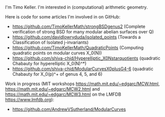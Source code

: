 I'm Timo Keller. I'm interested in (computational) arithmetic geometry.

Here is code for some articles I'm involved in on GitHub:
* https://github.com/TimoKellerMath/strongBSDgenus2 (Complete verification of strong BSD for many modular abelian surfaces over Q)
* https://github.com/davidlowryduda/isolated_points (Towards a Classification of Isolated j-invariants)
* https://github.com/TimoKellerMath/QuadraticPoints (Computing quadratic points on modular curves X_0(N))
* https://github.com/shiva-chid/Hyperelliptic_X0Nstarquotients (quadratic Chabauty for hyperelliptic X_0(N)^*)
* https://github.com/shiva-chid/ModularCurvesX0plusG4-6 (quadratic Chabauty for X_0(p)^+ of genus 4, 5, and 6)

Work in progress (MIT workshops https://math.mit.edu/~edgarc/MCW.html, https://math.mit.edu/~edgarc/MCW2.html and https://math.mit.edu/~edgarc/MCW3.html on the LMFDB https://www.lmfdb.org):
* https://github.com/AndrewVSutherland/ModularCurves
